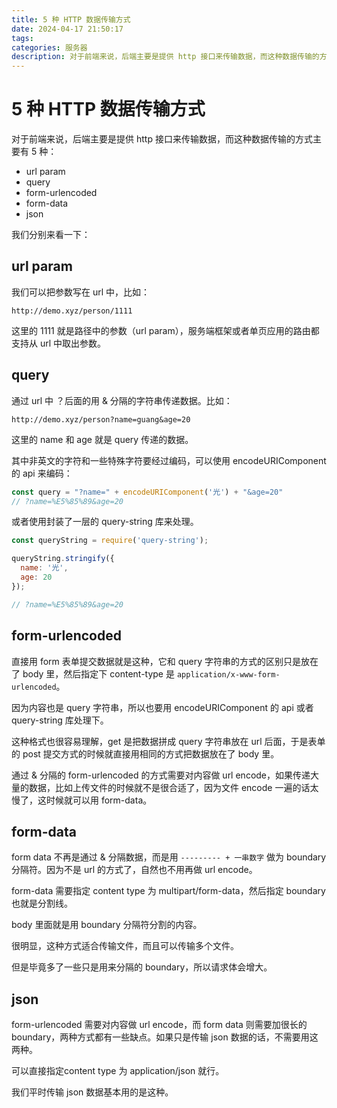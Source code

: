 ```yaml
---
title: 5 种 HTTP 数据传输方式
date: 2024-04-17 21:50:17
tags:
categories: 服务器
description: 对于前端来说，后端主要是提供 http 接口来传输数据，而这种数据传输的方式主要有 5 种：url param、query、form-urlencoded、form-data、json。
---
```


# 5 种 HTTP 数据传输方式

对于前端来说，后端主要是提供 http 接口来传输数据，而这种数据传输的方式主要有 5 种：

- url param
- query
- form-urlencoded
- form-data
- json

我们分别来看一下：

## url param

我们可以把参数写在 url 中，比如：

```text
http://demo.xyz/person/1111
```

这里的 1111 就是路径中的参数（url param），服务端框架或者单页应用的路由都支持从 url 中取出参数。

## query

通过 url 中 ？后面的用 & 分隔的字符串传递数据。比如：

```text
http://demo.xyz/person?name=guang&age=20
```

这里的 name 和 age 就是 query 传递的数据。

其中非英文的字符和一些特殊字符要经过编码，可以使用 encodeURIComponent 的 api 来编码：

```js
const query = "?name=" + encodeURIComponent('光') + "&age=20"
// ?name=%E5%85%89&age=20
```

或者使用封装了一层的 query-string 库来处理。

```js
const queryString = require('query-string');

queryString.stringify({
  name: '光',
  age: 20
});

// ?name=%E5%85%89&age=20
```

## form-urlencoded

直接用 form 表单提交数据就是这种，它和 query 字符串的方式的区别只是放在了 body 里，然后指定下 content-type 是 `application/x-www-form-urlencoded`。

因为内容也是 query 字符串，所以也要用 encodeURIComponent 的 api 或者 query-string 库处理下。

这种格式也很容易理解，get 是把数据拼成 query 字符串放在 url 后面，于是表单的 post 提交方式的时候就直接用相同的方式把数据放在了 body 里。

通过 & 分隔的 form-urlencoded 的方式需要对内容做 url encode，如果传递大量的数据，比如上传文件的时候就不是很合适了，因为文件 encode 一遍的话太慢了，这时候就可以用 form-data。

## form-data

form data 不再是通过 & 分隔数据，而是用 `--------- + 一串数字` 做为 boundary 分隔符。因为不是 url 的方式了，自然也不用再做 url encode。

form-data 需要指定 content type 为 multipart/form-data，然后指定 boundary 也就是分割线。

body 里面就是用 boundary 分隔符分割的内容。

很明显，这种方式适合传输文件，而且可以传输多个文件。

但是毕竟多了一些只是用来分隔的 boundary，所以请求体会增大。

## json

form-urlencoded 需要对内容做 url encode，而 form data 则需要加很长的 boundary，两种方式都有一些缺点。如果只是传输 json 数据的话，不需要用这两种。

可以直接指定content type 为 application/json 就行。

我们平时传输 json 数据基本用的是这种。

